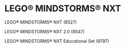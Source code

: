 # LEGO® MINDSTORMS® NXT

LEGO® MINDSTORMS® NXT (8527)

LEGO® MINDSTORMS® NXT 2.0 (8547)

LEGO® MINDSTORMS® NXT Educational Set (9797)
